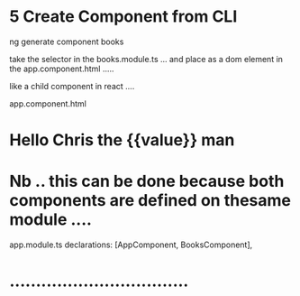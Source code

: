 # 5 Create Component from CLI  




ng generate component books   




take the selector in the books.module.ts ... and place as a dom element in the app.component.html ..... 

like a child component in react .... 

app.component.html

<h1>Hello Chris the {{value}} man </h1>

<app-books></app-books>

# Nb .. this can be done because both components are defined on thesame module .... 

app.module.ts
    declarations: [AppComponent, BooksComponent], 
# ..................................


